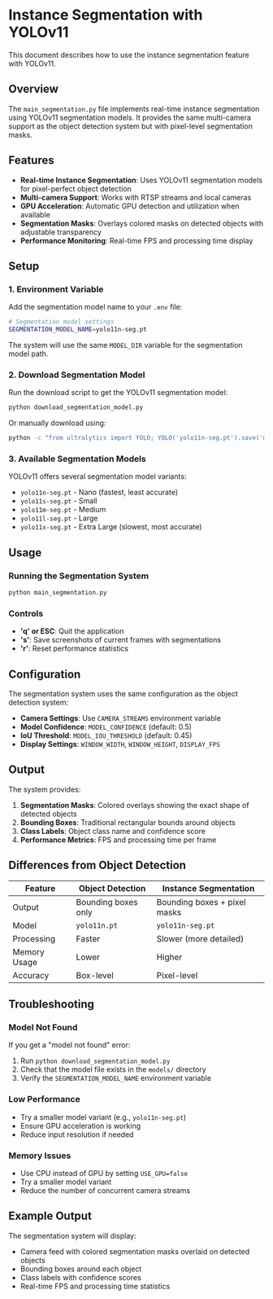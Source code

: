 # Instance Segmentation with YOLOv11

This document describes how to use the instance segmentation feature with YOLOv11.

## Overview

The `main_segmentation.py` file implements real-time instance segmentation using YOLOv11 segmentation models. It provides the same multi-camera support as the object detection system but with pixel-level segmentation masks.

## Features

- **Real-time Instance Segmentation**: Uses YOLOv11 segmentation models for pixel-perfect object detection
- **Multi-camera Support**: Works with RTSP streams and local cameras
- **GPU Acceleration**: Automatic GPU detection and utilization when available
- **Segmentation Masks**: Overlays colored masks on detected objects with adjustable transparency
- **Performance Monitoring**: Real-time FPS and processing time display

## Setup

### 1. Environment Variable

Add the segmentation model name to your `.env` file:

```bash
# Segmentation model settings
SEGMENTATION_MODEL_NAME=yolo11n-seg.pt
```

The system will use the same `MODEL_DIR` variable for the segmentation model path.

### 2. Download Segmentation Model

Run the download script to get the YOLOv11 segmentation model:

```bash
python download_segmentation_model.py
```

Or manually download using:

```bash
python -c "from ultralytics import YOLO; YOLO('yolo11n-seg.pt').save('models/yolo11n-seg.pt')"
```

### 3. Available Segmentation Models

YOLOv11 offers several segmentation model variants:

- `yolo11n-seg.pt` - Nano (fastest, least accurate)
- `yolo11s-seg.pt` - Small
- `yolo11m-seg.pt` - Medium  
- `yolo11l-seg.pt` - Large
- `yolo11x-seg.pt` - Extra Large (slowest, most accurate)

## Usage

### Running the Segmentation System

```bash
python main_segmentation.py
```

### Controls

- **'q' or ESC**: Quit the application
- **'s'**: Save screenshots of current frames with segmentations
- **'r'**: Reset performance statistics

## Configuration

The segmentation system uses the same configuration as the object detection system:

- **Camera Settings**: Use `CAMERA_STREAMS` environment variable
- **Model Confidence**: `MODEL_CONFIDENCE` (default: 0.5)
- **IoU Threshold**: `MODEL_IOU_THRESHOLD` (default: 0.45)
- **Display Settings**: `WINDOW_WIDTH`, `WINDOW_HEIGHT`, `DISPLAY_FPS`

## Output

The system provides:

1. **Segmentation Masks**: Colored overlays showing the exact shape of detected objects
2. **Bounding Boxes**: Traditional rectangular bounds around objects
3. **Class Labels**: Object class name and confidence score
4. **Performance Metrics**: FPS and processing time per frame

## Differences from Object Detection

| Feature | Object Detection | Instance Segmentation |
|---------|------------------|----------------------|
| Output | Bounding boxes only | Bounding boxes + pixel masks |
| Model | `yolo11n.pt` | `yolo11n-seg.pt` |
| Processing | Faster | Slower (more detailed) |
| Memory Usage | Lower | Higher |
| Accuracy | Box-level | Pixel-level |

## Troubleshooting

### Model Not Found
If you get a "model not found" error:
1. Run `python download_segmentation_model.py`
2. Check that the model file exists in the `models/` directory
3. Verify the `SEGMENTATION_MODEL_NAME` environment variable

### Low Performance
- Try a smaller model variant (e.g., `yolo11n-seg.pt`)
- Ensure GPU acceleration is working
- Reduce input resolution if needed

### Memory Issues
- Use CPU instead of GPU by setting `USE_GPU=false`
- Try a smaller model variant
- Reduce the number of concurrent camera streams

## Example Output

The segmentation system will display:
- Camera feed with colored segmentation masks overlaid on detected objects
- Bounding boxes around each object
- Class labels with confidence scores
- Real-time FPS and processing time statistics

